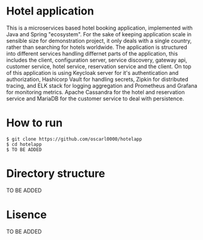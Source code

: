 # Hotel application

This is a microservices based hotel booking application, implemented with Java and Spring "ecosystem". For the sake of keeping application scale in sensible size for demonstration project, it only deals with a single country, rather than searching for hotels worldwide. The application is structured into different services handling differnet parts of the application, this includes the client, configuration server, service discovery, gateway api, customer service, hotel service, reservation service and the client. On top of this application is using Keycloak server for it's authentication and authorization, Hashicorp Vault for handling secrets, Zipkin for distributed tracing, and ELK stack for logging aggregation and Prometheus and Grafana for monitoring metrics. Apache Cassandra for the hotel and reservation service and MariaDB for the customer service to deal with persistence.

# How to run

```console
$ git clone https://github.com/oscarl0000/hotelapp
$ cd hotelapp
$ TO BE ADDED
```

# Directory structure

TO BE ADDED

# Lisence

TO BE ADDED

